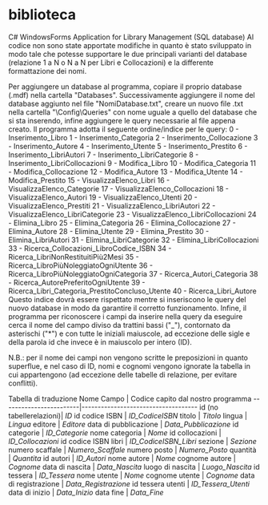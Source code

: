 # biblioteca
C# WindowsForms Application for Library Management (SQL database)
Al codice non sono state apportate modifiche in quanto è stato sviluppato in modo tale che potesse supportare le due principali varianti del database (relazione 1 a N o N a N per Libri e Collocazioni) e la differente formattazione dei nomi.

Per aggiungere un database al programma, copiare il proprio database (.mdf) nella cartella "Databases". Successivamente aggiungere il nome del database aggiunto nel file "NomiDatabase.txt", creare un nuovo file .txt nella cartella "\Config\Queries" con nome uguale a quello del database che si sta inserendo, infine aggiungere le query necessarie al file appena creato. Il programma adotta il seguente ordine/indice per le query:
        0 - Inserimento_Libro
        1 - Inserimento_Categoria
        2 - Inserimento_Collocazione
        3 - Inserimento_Autore
        4 - Inserimento_Utente
        5 - Inserimento_Prestito
        6 - Inserimento_LibriAutori
        7 - Inserimento_LibriCategorie
        8 - Inserimento_LibriCollocazioni
        9 - Modifica_Libro
        10 - Modifica_Categoria
        11 - Modifica_Collocazione
        12 - Modifica_Autore
        13 - Modifica_Utente
        14 - Modifica_Prestito
        15 - VisualizzaElenco_Libri
        16 - VisualizzaElenco_Categorie
        17 - VisualizzaElenco_Collocazioni
        18 - VisualizzaElenco_Autori
        19 - VisualizzaElenco_Utenti
        20 - VisualizzaElenco_Prestiti
        21 - VisualizzaElenco_LibriAutori
        22 - VisualizzaElenco_LibriCategorie
        23 - VisualizzaElenco_LibriCollocazioni
        24 - Elimina_Libro
        25 - Elimina_Categoria
        26 - Elimina_Collocazione
        27 - Elimina_Autore
        28 - Elimina_Utente
        29 - Elimina_Prestito
        30 - Elimina_LibriAutori
        31 - Elimina_LibriCategorie
        32 - Elimina_LibriCollocazioni
        33 - Ricerca_Collocazioni_LibroCodice_ISBN
        34 - Ricerca_LibriNonRestituitiPiù2Mesi
        35 - Ricerca_LibroPiùNoleggiatoOgniUtente
        36 - Ricerca_LibroPiùNoleggiatoOgniCategoria
        37 - Ricerca_Autori_Categoria
        38 - Ricerca_AutorePreferitoOgniUtente
        39 - Ricerca_Libri_Categoria_PrestitoConcluso_Utente
        40 - Ricerca_Libri_Autore
Questo indice dovrà essere rispettato mentre si inseriscono le query del nuovo database in modo da garantire il corretto funzionamento. 
Infine, il programma per riconoscere i campi da inserire nella query da eseguire cerca il nome del campo diviso da trattini bassi ("_"), contornato da asterischi ("*") e con tutte le iniziali maiuscole, ad eccezione delle sigle e della parola id che invece è in maiuscolo per intero (ID). 

N.B.: per il nome dei campi non vengono scritte le preposizioni in quanto superflue, e nel caso di ID, nomi e cognomi vengono ignorate la tabella in cui appartengono (ad eccezione delle tabelle di relazione, per evitare conflitti).

Tabella di traduzione
Nome Campo		| Codice capito dal nostro programma
------------------------|------------------------------------
id (no tabellerelazioni)| *ID*
id codice ISBN		| *ID_CodiceISBN*
titolo			| *Titolo*
lingua			| *Lingua*
editore			| *Editore*
data di pubblicazione	| *Data_Pubblicazione*
id categorie		| *ID_Categorie*
nome categoria		| *Nome*
id collocazioni		| *ID_Collocazioni*
id codice ISBN libri	| *ID_CodiceISBN_Libri*
sezione			| *Sezione*
numero scaffale		| *Numero_Scaffale*
numero posto		| *Numero_Posto*
quantità		| *Quantita*
id autori		| *ID_Autori*
nome autore		| *Nome*
cognome autore		| *Cognome*
data di nascita		| *Data_Nascita*
luogo di nascita	| *Luogo_Nascita*
id tessera 		| *ID_Tessera*
nome utente		| *Nome*
cognome utente		| *Cognome*
data di registrazione	| *Data_Registrazione*
id tessera utenti	| *ID_Tessera_Utenti*
data di inizio		| *Data_Inizio*
data fine		| *Data_Fine*
